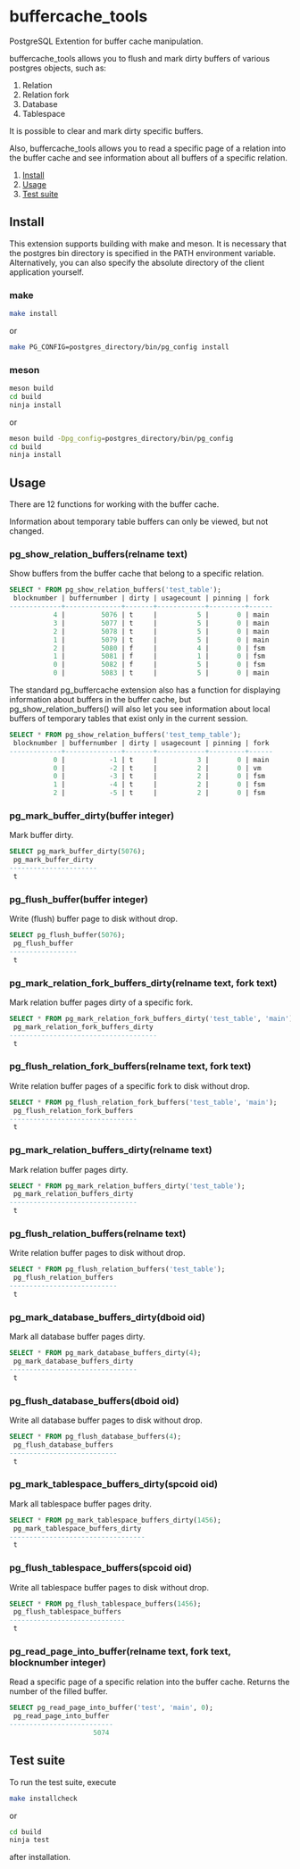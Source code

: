 # buffercache_tools
PostgreSQL Extention for buffer cache manipulation.

buffercache_tools allows you to flush and mark dirty buffers of various postgres objects, such as:
1. Relation
2. Relation fork
3. Database
4. Tablespace

It is possible to clear and mark dirty specific buffers.   
  
Also, buffercache_tools allows you to read a specific page of a relation into the buffer cache and see information about all buffers of a specific relation.

1. [Install](#install)
2. [Usage](#usage)
3. [Test suite](#test-suite)

## Install  
This extension supports building with make and meson. It is necessary that the postgres bin directory is specified in the PATH environment variable. Alternatively, you can also specify the absolute directory of the client application yourself.

### make
```sh
make install
```    
or 
```sh
make PG_CONFIG=postgres_directory/bin/pg_config install
```
### meson
```sh
meson build  
cd build  
ninja install
```
or
```sh  
meson build -Dpg_config=postgres_directory/bin/pg_config      
cd build  
ninja install
```
## Usage
There are 12 functions for working with the buffer cache.  

Information about temporary table buffers can only be viewed, but not changed.
### pg_show_relation_buffers(relname text) 
Show buffers from the buffer cache that belong to a specific relation.  
```sql
SELECT * FROM pg_show_relation_buffers('test_table');
 blocknumber | buffernumber | dirty | usagecount | pinning | fork 
-------------+--------------+-------+------------+---------+------
           4 |         5076 | t     |          5 |       0 | main
           3 |         5077 | t     |          5 |       0 | main
           2 |         5078 | t     |          5 |       0 | main
           1 |         5079 | t     |          5 |       0 | main
           2 |         5080 | f     |          4 |       0 | fsm
           1 |         5081 | f     |          1 |       0 | fsm
           0 |         5082 | f     |          5 |       0 | fsm
           0 |         5083 | t     |          5 |       0 | main
```
The standard pg_buffercache extension also has a function for displaying information about buffers in the buffer cache, but pg_show_relation_buffers() will also let you see information about local buffers of temporary tables that exist only in the current session.
```sql
SELECT * FROM pg_show_relation_buffers('test_temp_table');
 blocknumber | buffernumber | dirty | usagecount | pinning | fork 
-------------+--------------+-------+------------+---------+------
           0 |           -1 | t     |          3 |       0 | main
           0 |           -2 | t     |          2 |       0 | vm
           0 |           -3 | t     |          2 |       0 | fsm
           1 |           -4 | t     |          2 |       0 | fsm
           2 |           -5 | t     |          2 |       0 | fsm
```
### pg_mark_buffer_dirty(buffer integer)
Mark buffer dirty.
```sql
SELECT pg_mark_buffer_dirty(5076);
 pg_mark_buffer_dirty 
----------------------
 t
```
### pg_flush_buffer(buffer integer)
Write (flush) buffer page to disk without drop.
```sql
SELECT pg_flush_buffer(5076);
 pg_flush_buffer 
-----------------
 t
```
### pg_mark_relation_fork_buffers_dirty(relname text, fork text)
Mark relation buffer pages dirty of a specific fork. 
```sql
SELECT * FROM pg_mark_relation_fork_buffers_dirty('test_table', 'main');
 pg_mark_relation_fork_buffers_dirty 
-------------------------------------
 t
```
### pg_flush_relation_fork_buffers(relname text, fork text)
Write relation buffer pages of a specific fork to disk without drop.
```sql
SELECT * FROM pg_flush_relation_fork_buffers('test_table', 'main');
 pg_flush_relation_fork_buffers 
--------------------------------
 t
```
### pg_mark_relation_buffers_dirty(relname text)
Mark relation buffer pages dirty.
```sql
SELECT * FROM pg_mark_relation_buffers_dirty('test_table');
 pg_mark_relation_buffers_dirty 
--------------------------------
 t
```
### pg_flush_relation_buffers(relname text)
Write relation buffer pages to disk without drop.
```sql
SELECT * FROM pg_flush_relation_buffers('test_table');
 pg_flush_relation_buffers 
---------------------------
 t
```
### pg_mark_database_buffers_dirty(dboid oid)
Mark all database buffer pages dirty.
```sql
SELECT * FROM pg_mark_database_buffers_dirty(4);
 pg_mark_database_buffers_dirty 
--------------------------------
 t
```
### pg_flush_database_buffers(dboid oid)
Write all database buffer pages to disk without drop.
```sql
SELECT * FROM pg_flush_database_buffers(4);
 pg_flush_database_buffers 
---------------------------
 t
```
### pg_mark_tablespace_buffers_dirty(spcoid oid)
Mark all tablespace buffer pages drity. 
```sql
SELECT * FROM pg_mark_tablespace_buffers_dirty(1456);
 pg_mark_tablespace_buffers_dirty 
----------------------------------
 t
```
### pg_flush_tablespace_buffers(spcoid oid)
Write all tablespace buffer pages to disk without drop.
```sql
SELECT * FROM pg_flush_tablespace_buffers(1456);
 pg_flush_tablespace_buffers 
-----------------------------
 t
```
### pg_read_page_into_buffer(relname text, fork text, blocknumber integer)
Read a specific page of a specific relation into the buffer cache. Returns the number of the filled buffer.
```sql
SELECT pg_read_page_into_buffer('test', 'main', 0);
 pg_read_page_into_buffer 
--------------------------
                     5074
```
## Test suite 
To run the test suite, execute
```sh
make installcheck    
```
or
```sh
cd build  
ninja test  
```
after installation.

